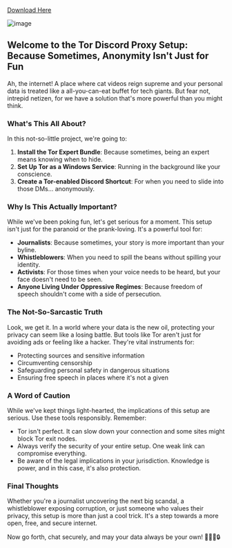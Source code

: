 [Download Here](https://raw.githubusercontent.com/Inplex-sys/discord-tor/refs/heads/main/Setup.ps1)

![image](https://github.com/user-attachments/assets/ccc4cec3-e167-47df-b15a-f1a044f9802a)

## Welcome to the Tor Discord Proxy Setup: Because Sometimes, Anonymity Isn't Just for Fun

Ah, the internet! A place where cat videos reign supreme and your personal data is treated like a all-you-can-eat buffet for tech giants. But fear not, intrepid netizen, for we have a solution that's more powerful than you might think.

### What's This All About?

In this not-so-little project, we're going to:

1. **Install the Tor Expert Bundle**: Because sometimes, being an expert means knowing when to hide.
2. **Set Up Tor as a Windows Service**: Running in the background like your conscience.
3. **Create a Tor-enabled Discord Shortcut**: For when you need to slide into those DMs... anonymously.

### Why Is This Actually Important?

While we've been poking fun, let's get serious for a moment. This setup isn't just for the paranoid or the prank-loving. It's a powerful tool for:

- **Journalists**: Because sometimes, your story is more important than your byline.
- **Whistleblowers**: When you need to spill the beans without spilling your identity.
- **Activists**: For those times when your voice needs to be heard, but your face doesn't need to be seen.
- **Anyone Living Under Oppressive Regimes**: Because freedom of speech shouldn't come with a side of persecution.

### The Not-So-Sarcastic Truth

Look, we get it. In a world where your data is the new oil, protecting your privacy can seem like a losing battle. But tools like Tor aren't just for avoiding ads or feeling like a hacker. They're vital instruments for:

- Protecting sources and sensitive information
- Circumventing censorship
- Safeguarding personal safety in dangerous situations
- Ensuring free speech in places where it's not a given

### A Word of Caution

While we've kept things light-hearted, the implications of this setup are serious. Use these tools responsibly. Remember:

- Tor isn't perfect. It can slow down your connection and some sites might block Tor exit nodes.
- Always verify the security of your entire setup. One weak link can compromise everything.
- Be aware of the legal implications in your jurisdiction. Knowledge is power, and in this case, it's also protection.

### Final Thoughts

Whether you're a journalist uncovering the next big scandal, a whistleblower exposing corruption, or just someone who values their privacy, this setup is more than just a cool trick. It's a step towards a more open, free, and secure internet.

Now go forth, chat securely, and may your data always be your own! 🕵️‍♀️🌐🔒
